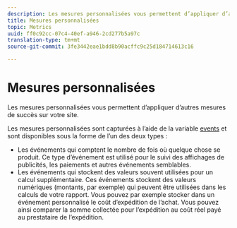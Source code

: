 ```yaml
---
description: Les mesures personnalisées vous permettent d’appliquer d’autres mesures de succès sur votre site.
title: Mesures personnalisées
topic: Metrics
uuid: ff0c92cc-07c4-40ef-a946-2cd277b5a97c
translation-type: tm+mt
source-git-commit: 3fe3442eae1bdd8b90acffc9c25d184714613c16

---
```



# Mesures personnalisées

Les mesures personnalisées vous permettent d’appliquer d’autres mesures de succès sur votre site.

Les mesures personnalisées sont capturées à l’aide de la variable [events](https://docs.adobe.com/content/help/fr-FR/analytics/implementation/vars/page-vars/events/events-overview.html) et sont disponibles sous la forme de l’un des deux types :

* Les événements qui comptent le nombre de fois où quelque chose se produit. Ce type d’événement est utilisé pour le suivi des affichages de publicités, les paiements et autres événements semblables.
* Les événements qui stockent des valeurs souvent utilisées pour un calcul supplémentaire. Ces événements stockent des valeurs numériques (montants, par exemple) qui peuvent être utilisées dans les calculs de votre rapport. Vous pouvez par exemple stocker dans un événement personnalisé le coût d’expédition de l’achat. Vous pouvez ainsi comparer la somme collectée pour l’expédition au coût réel payé au prestataire de l’expédition.

